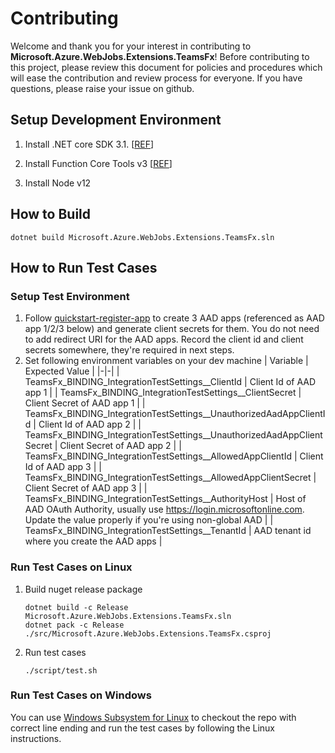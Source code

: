 # Contributing

Welcome and thank you for your interest in contributing to **Microsoft.Azure.WebJobs.Extensions.TeamsFx**! Before contributing to this project, please review this document for policies and procedures which will ease the contribution and review process for everyone. If you have questions, please raise your issue on github.

## Setup Development Environment

1. Install .NET core SDK 3.1. [[REF](https://dotnet.microsoft.com/download/dotnet-core/3.1)]

1. Install Function Core Tools v3 [[REF](https://docs.microsoft.com/en-us/azure/azure-functions/functions-run-local?tabs=linux%2Ccsharp%2Cbash#install-the-azure-functions-core-tools)]

1. Install Node v12

## How to Build

```shell
dotnet build Microsoft.Azure.WebJobs.Extensions.TeamsFx.sln
```

## How to Run Test Cases

### Setup Test Environment
1. Follow [quickstart-register-app](https://docs.microsoft.com/en-us/azure/active-directory/develop/quickstart-register-app) to create 3 AAD apps (referenced as AAD app 1/2/3 below) and generate client secrets for them. You do not need to add redirect URI for the AAD apps. Record the client id and client secrets somewhere, they're required in next steps.
1. Set following environment variables on your dev machine
    | Variable | Expected Value |
    |-|-|
    | TeamsFx_BINDING_IntegrationTestSettings__ClientId | Client Id of AAD app 1 |
    | TeamsFx_BINDING_IntegrationTestSettings__ClientSecret | Client Secret of AAD app 1 |
    | TeamsFx_BINDING_IntegrationTestSettings__UnauthorizedAadAppClientId | Client Id of AAD app 2 |
    | TeamsFx_BINDING_IntegrationTestSettings__UnauthorizedAadAppClientSecret | Client Secret of AAD app 2 |
    | TeamsFx_BINDING_IntegrationTestSettings__AllowedAppClientId | Client Id of AAD app 3 |
    | TeamsFx_BINDING_IntegrationTestSettings__AllowedAppClientSecret | Client Secret of AAD app 3 |
    | TeamsFx_BINDING_IntegrationTestSettings__AuthorityHost | Host of AAD OAuth Authority, usually use https://login.microsoftonline.com. Update the value properly if you're using non-global AAD |
    | TeamsFx_BINDING_IntegrationTestSettings__TenantId | AAD tenant id where you create the AAD apps |

### Run Test Cases on Linux

1. Build nuget release package
    ```shell
    dotnet build -c Release Microsoft.Azure.WebJobs.Extensions.TeamsFx.sln
    dotnet pack -c Release ./src/Microsoft.Azure.WebJobs.Extensions.TeamsFx.csproj
    ```
1. Run test cases
    ```shell
    ./script/test.sh
    ```

### Run Test Cases on Windows
You can use [Windows Subsystem for Linux](https://docs.microsoft.com/en-us/windows/wsl/) to checkout the repo with correct line ending and run the test cases by following the Linux instructions.
